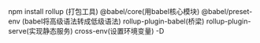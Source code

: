 npm install rollup (打包工具) @babel/core(用babel核心模块) @babel/preset-env (babel将高级语法转成低级语法) rollup-plugin-babel(桥梁) rollup-plugin-serve(实现静态服务) cross-env(设置环境变量) -D